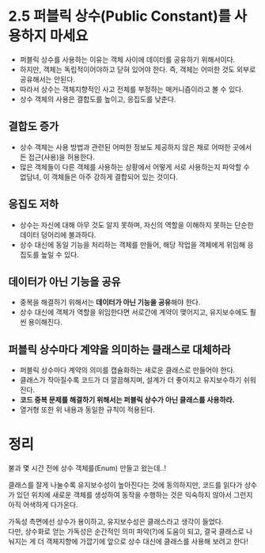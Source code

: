 # 2.5 퍼블릭 상수(Public Constant)를 사용하지 마세요
- 퍼블릭 상수를 사용하는 이유는 객체 사이에 데이터를 공유하기 위해서이다.
- 하지만, 객체는 독립적이어야하고 닫혀 있어야 한다. 즉, 객체는 어떠한 것도 외부로 공유해서는 안된다.
- 따라서 상수는 객체지향적인 사고 전체를 부정하는 매커니즘이라고 볼 수 있다.
- 상수 객체의 사용은 결합도를 높이고, 응집도를 낮춘다.

## 결합도 증가
- 상수 객체는 사용 방법과 관련된 어떠한 정보도 제공하지 않은 채로 어떠한 곳에서든 접근(사용)을 허용한다.
- 많은 객체들이 다른 객체를 사용하는 상황에서 어떻게 서로 사용하는지 파악할 수 없담녀, 이 객체들은 아주 강하게 결합되어 있는 것이다.

## 응집도 저하
- 상수는 자신에 대해 아무 것도 알지 못하며, 자신의 역할을 이해하지 못하는 단순한 데이터 덩어리에 불과하다.
- 상수 대신에 동일 기능을 처리하는 객체를 만들어, 해당 작업을 객체에게 위임해 응집도를 높일 수 있다. 

## 데이터가 아닌 기능을 공유
- 중복을 해결하기 위해서는 **데이터가 아닌 기능을 공유**해야 한다.
- 상수 대신에 객체가 역할을 위임한다면 서로간에 계약이 맺어지고, 유지보수에도 훨씬 용이해진다.

## 퍼블릭 상수마다 계약을 의미하는 클래스로 대체하라
- 퍼블릭 상수마다 계약의 의미를 캡슐화하는 새로운 클래스로 만들어야 한다.
- 클래스가 작아질수록 코드가 더 깔끔해지며, 설계가 더 좋아지고 유지보수하기 쉬워진다.
- **코드 중복 문제를 해결하기 위해서는 퍼블릭 상수가 아닌 클래스를 사용하라.**
- 열거형 또한 위 내용과 동일한 규칙이 적용된다.

# 정리
불과 몇 시간 전에 상수 객체를(Enum) 만들고 왔는데..!  

클래스를 잘게 나눌수록 유지보수성이 높아진다는 것에 동의하지만, 코드를 읽다가 상수가 있던 위치에 새로운 객체를 생성하여 동작을 수행하는 것은 익숙하지 않아서 그런지 아직 어색하게 다가온다. 

가독성 측면에선 상수가 용이하고, 유지보수성은 클래스라고 생각이 들었다.  
다만, 상수화로 얻는 가독성은 순간적인 의미 파악(?)에 도움이 되고, 결국 클래스로 나눠지는 게 더 객체지향에 가깝기에 앞으로 상수 대신에 클래스를 사용해 보려고 한다!